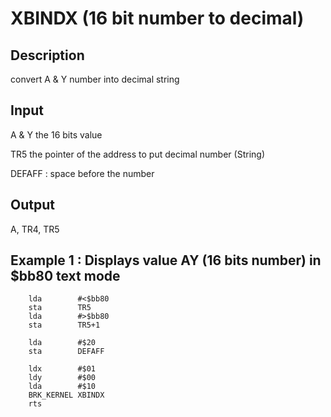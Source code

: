 # XBINDX (16 bit number to decimal)

## Description

convert A & Y number into decimal string

## Input

A & Y the 16 bits value

TR5 the pointer of the address to put decimal number (String)

DEFAFF : space before the number

## Output

A, TR4, TR5

## Example 1 : Displays value AY (16 bits number) in $bb80 text mode

``` ca65
	lda        #<$bb80
	sta        TR5
	lda        #>$bb80
	sta        TR5+1

	lda        #$20
	sta        DEFAFF

	ldx		   #$01
	ldy        #$00
	lda        #$10
    BRK_KERNEL XBINDX
	rts
```

